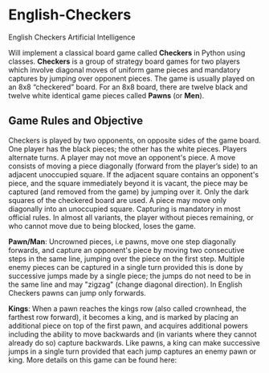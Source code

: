 # English-Checkers
English Checkers Artificial Intelligence

Will implement a classical board game called **Checkers** in Python using classes. **Checkers** is a group of strategy board games for two players which involve diagonal moves of uniform game pieces and mandatory captures by jumping over opponent pieces. The game is usually played on an 8x8 “checkered” board. For an 8x8 board, there are twelve black and twelve white identical game pieces called **Pawns** (or **Men**).

## Game Rules and Objective

Checkers is played by two opponents, on opposite sides of the game board. One player has the black pieces; the other has the white pieces. Players alternate turns. A player may not move an opponent's piece. A move consists of moving a piece diagonally (forward from the player’s side) to an adjacent unoccupied square. If the adjacent square contains an opponent's piece, and the square immediately beyond it is vacant, the piece may be captured (and removed from the game) by jumping over it. Only the dark squares of the checkered board are used. A piece may move only diagonally into an unoccupied square. Capturing is mandatory in most official rules. In almost all variants, the player without pieces remaining, or who cannot move due to being blocked, loses the game.

**Pawn/Man**: Uncrowned pieces, i.e pawns, move one step diagonally forwards, and capture an opponent's piece by moving two consecutive steps in the same line, jumping over the piece on the first step. Multiple enemy pieces can be captured in a single turn provided this is done by successive jumps made by a single piece; the jumps do not need to be in the same line and may "zigzag" (change diagonal direction). In English Checkers pawns can jump only forwards.

**Kings**: When a pawn reaches the kings row (also called crownhead, the farthest row forward), it becomes a king, and is marked by placing an additional piece on top of the first pawn, and acquires additional powers including the ability to move backwards and (in variants where they cannot already do so) capture backwards. Like pawns, a king can make successive jumps in a single turn provided that each jump captures an enemy pawn or king. More details on this game can be found here:
